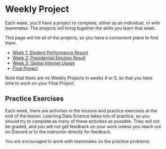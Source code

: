 # Weekly Project

Each week, you'll have a project to complete, either as an individual, or with 
teammates. The projects will bring together the skills you learn that week.

This page will list all of the projects, so you have a convenient place to find them.

* [Week 1: Student Performance Report]()
* [Week 2: Presidential Election Result]()
* [Week 3: Global Internet Usage]()
* [Final Project]()

Note that there are no Weekly Projects in weeks 4 or 5, so that you have time to
work on your Final Project.

## Practice Exercises

Each week, there are activities in the lessons and practice exercises at the end
of the lesson. Learning Data Science takes lots of practice, so you should
try to complete as many of these activities as possible. They will not be
graded, and you will not get feedback on your work unless you reach out on
Discord or to the instructor directly for feedback.

You are encouraged to work with teammates on the practice problems. 


